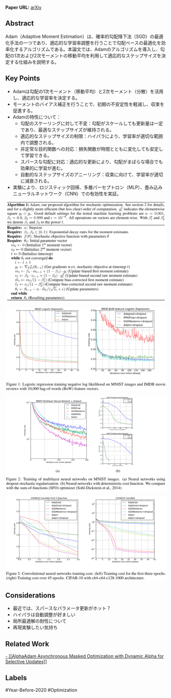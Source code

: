**Paper URL:** [arXiv](https://arxiv.org/abs/1412.6980)


## Abstract
Adam（Adaptive Moment Estimation）は、確率的勾配降下法（SGD）の最適化手法の一つであり、適応的な学習率調整を行うことで勾配ベースの最適化を効率化するアルゴリズムである。本論文では、Adamのアルゴリズムを導入し、勾配の1次および2次モーメントの移動平均を利用して適応的なステップサイズを決定する仕組みを説明する。


## Key Points
- Adamは勾配の1次モーメント（移動平均）と2次モーメント（分散）を活用し、適応的な学習率を決定する。
- モーメントのバイアス補正を行うことで、初期の不安定性を軽減し、収束を促進する。
- Adamの特性について：
    - 勾配のスケーリングに対して不変：勾配がスケールしても更新量は一定であり、最適なステップサイズが維持される。
    - 適応的なステップサイズの制限：ハイパラにより、学習率が適切な範囲内で調整される。
    - 非定常な目的関数への対応：損失関数が時間とともに変化しても安定して学習できる。
    - スパースな勾配に対応：適応的な更新により、勾配がまばらな場合でも効果的に学習が進む。
    - 自動的なステップサイズのアニーリング：収束に向けて、学習率が適切に減衰される。
- 実験により、ロジスティック回帰、多層パーセプトロン（MLP）、畳み込みニューラルネットワーク（CNN）での有効性を実証。

![Image](https://raw.githubusercontent.com/genga6/paper-notes/main/images/Adam_A_Method_for_Stochastic_Optimization_1.png)

![Image](https://raw.githubusercontent.com/genga6/paper-notes/main/images/Adam_A_Method_for_Stochastic_Optimization_2.png)

![Image](https://raw.githubusercontent.com/genga6/paper-notes/main/images/Adam_A_Method_for_Stochastic_Optimization_3.png)

![Image](https://raw.githubusercontent.com/genga6/paper-notes/main/images/Adam_A_Method_for_Stochastic_Optimization_4.png)


## Considerations
- 最近では、スパースなパラメータ更新がホット？
- ハイパラは自動調整が好ましい
- 局所最適解の耐性について
- 再現実験したい気持ち


## Related Work 
[- [[AlphaAdam Asynchronous Masked Optimization with Dynamic Alpha for Selective Updates]]](https://arxiv.org/abs/2501.18094)


## Labels
#Year-Before-2020 #Optimization 